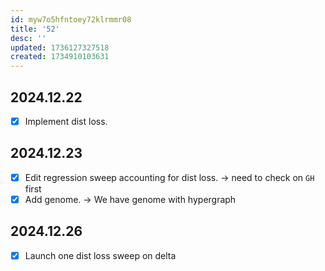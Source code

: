 ```yaml
---
id: myw7o5hfntoey72klrmmr08
title: '52'
desc: ''
updated: 1736127327518
created: 1734910103631
---
```

## 2024.12.22

- [x] Implement dist loss.

## 2024.12.23

- [x] Edit regression sweep accounting for dist loss. → need to check on `GH` first
- [x] Add genome. → We have genome with hypergraph

## 2024.12.26

- [x] Launch one dist loss sweep on delta
